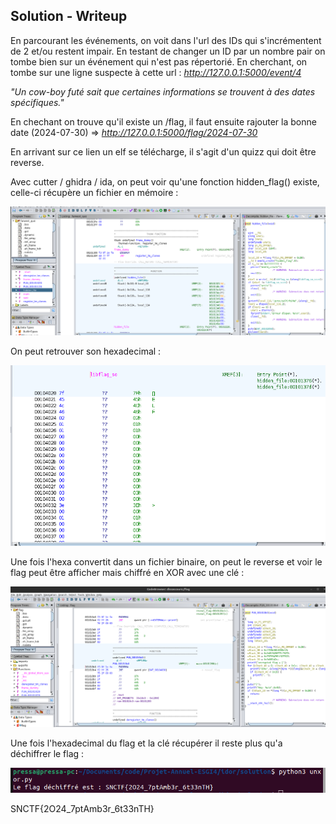 ## Solution - Writeup

En parcourant les événements, on voit dans l'url des IDs qui s'incrémentent de 2 et/ou restent impair.
En testant de changer un ID par un nombre pair on tombe bien sur un événement qui n'est pas répertorié.
En cherchant, on tombe sur une ligne suspecte à cette url : *http://127.0.0.1:5000/event/4*

*"Un cow-boy futé sait que certaines informations se trouvent à des dates spécifiques."*

En chechant on trouve qu'il existe un /flag, il faut ensuite rajouter la bonne date (2024-07-30) => *http://127.0.0.1:5000/flag/2024-07-30*

En arrivant sur ce lien un elf se télécharge, il s'agit d'un quizz qui doit être reverse.

Avec cutter / ghidra / ida, on peut voir qu'une fonction hidden_flag() existe, celle-ci récupère un fichier en mémoire :

![alt text](image.png)


On peut retrouver son hexadecimal : 

![alt text](image-1.png)


Une fois l'hexa convertit dans un fichier binaire, on peut le reverse et voir le flag peut être afficher mais chiffré en XOR avec une clé :

![alt text](image-2.png)


Une fois l'hexadecimal du flag et la clé récupérer il reste plus qu'a déchiffrer le flag :

![alt text](image-3.png)

SNCTF{2O24_7ptAmb3r_6t33nTH}